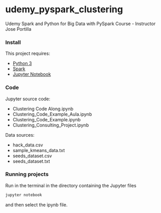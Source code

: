 
# udemy_pyspark_clustering
Udemy Spark and Python for Big Data with PySpark Course - Instructor Jose Portilla

### Install

This project requires:

- [Python 3](www.python.org/download/)
- [Spark](spark.apache.org/downloads.html)
- [Jupyter Notebook](jupyter.org/)

### Code

Jupyter source code:

- Clustering Code Along.ipynb
- Clustering_Code_Example_Aula.ipynb
- Clustering_Code_Example.ipynb
- Clustering_Consulting_Project.ipynb

Data sources:

- hack_data.csv
- sample_kmeans_data.txt
- seeds_dataset.csv
- seeds_dataset.txt

### Running projects

Run in the terminal in the directory containing the Jupyter files

```bash
jupyter notebook
```
and then select the ipynb file.

